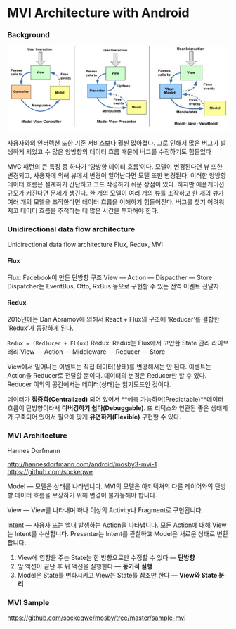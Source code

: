 

# MVI Architecture with Android

### Background

![mvc-mvp-mvvm](./images/mvc-mvp-mvvm.png)

사용자와의 인터렉션 또한 기존 서비스보다 훨씬 많아졌다. 그로 인해서 많은 버그가 발생하게 되었고 수 많은 양방향의 데이터 흐름 때문에 버그를 수정하기도 힘들었다

MVC 패턴의 큰 특징 중 하나가 ‘양방향 데이터 흐름’이다. 모델이 변경된다면 뷰 또한 변경되고, 사용자에 의해 뷰에서 변경이 일어난다면 모델 또한 변경된다. 이러한 양방향 데이터 흐름은 설계하기 간단하고 코드 작성하기 쉬운 장점이 있다. 하지만 애플케이션 규모가 커진다면 문제가 생긴다. 한 개의 모델이 여러 개의 뷰를 조작하고 한 개의 뷰가 여러 개의 모델을 조작한다면 데이터 흐름을 이해하기 힘들어진다. 버그를 찾기 어려워지고 데이터 흐름을 추적하는 데 많은 시간을 투자해야 한다.


### Unidirectional data flow architecture 

Unidirectional data flow architecture 
Flux, Redux, MVI

#### Flux
Flux: Facebook이 만든 단방향 구조
View — Action — Dispacther — Store
Dispatcher는 EventBus, Otto, RxBus 등으로 구현할 수 있는 전역 이벤트 전달자

#### Redux
2015년에는 Dan Abramov에 의해서 React + Flux의 구조에 ‘Reducer’를 결합한 ‘Redux’가 등장하게 된다.

`Redux = (Red)ucer + Fl(ux)`
Redux: Redux는 Flux에서 고안한 State 관리 라이브러리
View — Action — Middleware — Reducer — Store

View에서 일어나는 이벤트는 직접 데이터(상태)를 변경해서는 안 된다. 이벤트는 Action을 Reducer로 전달할 뿐이다. 데이터의 변경은 Reducer만 할 수 있다. Reducer 이외의 공간에서는 데이터(상태)는 읽기모드인 것이다.

데이터가 **집중화(Centralized)** 되어 있어서 **예측 가능하며(Predictable)**데이터 흐름이 단방향이라서 **디버깅하기 쉽다(Debuggable)**. 또 리덕스와 연관된 좋은 생태계가 구축되어 있어서 필요에 맞게 **유연하게(Flexible)** 구현할 수 있다.


### MVI Architecture

Hannes Dorfmann

http://hannesdorfmann.com/android/mosby3-mvi-1
https://github.com/sockeqwe

Model — 모델은 상태를 나타냅니다. MVI의 모델은 아키텍쳐의 다른 레이어와의 단방향 데이터 흐름을 보장하기 위해 변경이 불가능해야 합니다.

View  — View를 나타내며 하나 이상의 Activity나 Fragment로 구현됩니다.

Intent — 사용자 또는 앱내 발생하는 Action을 나타냅니다. 모든 Action에 대해 View는 Intent를 수신합니다. Presenter는 Intent를 관찰하고 Model은 새로운 상태로 변환합니다.



1.  View에 영향을 주는 State는 한 방향으로만 수정할 수 있다 —  **단방향**
2.  앞 액션이 끝난 후 뒤 액션을 실행한다 —  **동기적 실행**
3.  Model은 State를 변화시키고 View는 State를 참조만 한다 —  **View와 State 분리**


### MVI Sample
https://github.com/sockeqwe/mosby/tree/master/sample-mvi

<!--stackedit_data:
eyJoaXN0b3J5IjpbNzA5NTUxODQ1LC02NDgwNTc5NTQsMTQyMD
E5MzgwMCwxNDIyNDA4MjkyLC02MTI3MjI4NDQsLTE2MDc3NzE3
NDAsLTEwNDYyNjc1OCwtMjA5MDE2Njk5NSwtNDQ1OTgxMjYwLD
g4MTQxOTYxMSwtMTkwNzMzMjk0XX0=
-->